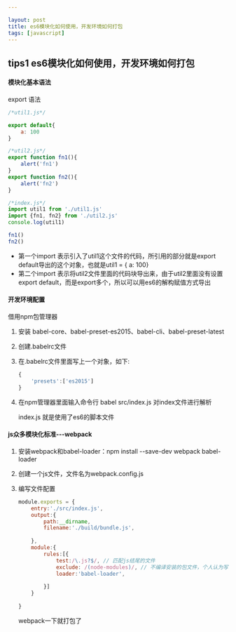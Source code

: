 ```yaml
---

layout: post
title: es6模块化如何使用，开发环境如何打包
tags: [javascript]
---
```


## tips1 es6模块化如何使用，开发环境如何打包

#### 模块化基本语法

export 语法



```javascript
/*util1.js*/

export default{
    a: 100
}

/*util2.js*/
export function fn1(){
    alert('fn1')
}
export function fn2(){
    alert('fn2')
}

/*index.js*/
import util1 from './util1.js'
import {fn1, fn2} from './util2.js'
console.log(util1)

fn1()
fn2()

```

- 第一个import 表示引入了util1这个文件的代码，所引用的部分就是export default导出的这个对象，也就是util1 = { a: 100}
- 第二个import 表示将util2文件里面的代码块导出来，由于util2里面没有设置export default，而是export多个，所以可以用es6的解构赋值方式导出





#### 开发环境配置

借用npm包管理器

1. 安装 babel-core、babel-preset-es2015、babel-cli、babel-preset-latest

2. 创建.babelrc文件

3. 在.babelrc文件里面写上一个对象，如下:

   ```javascript
   {
       'presets':['es2015']
   }
   ```

4. 在npm管理器里面输入命令行 babel src/index.js 对index文件进行解析

   index.js 就是使用了es6的脚本文件

   

#### js众多模块化标准---webpack

1. 安装webpack和babel-loader：npm install --save-dev webpack babel-loader

2. 创建一个js文件，文件名为webpack.config.js

3. 编写文件配置

   ```javascript
   module.exports = {
       entry:'./src/index.js',
       output:{   
           path:__dirname,
           filename:'./build/bundle.js',
           
       },
       module:{
           rules:[{
               test:/\.js?$/, // 匹配js结尾的文件
               exclude: /(node-modules)/, // 不编译安装的包文件，个人认为写不写都可以。
               loader:'babel-loader',
               
           }]
       } 
       
   }
   ```

   webpack一下就打包了

   



